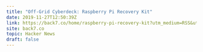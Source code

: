 ```yaml
---
title: "Off-Grid Cyberdeck: Raspberry Pi Recovery Kit"
date: 2019-11-27T12:50:39Z
link: https://back7.co/home/raspberry-pi-recovery-kit?utm_medium=RSS&utm_source=hune
site: back7.co
topic: Hacker News
draft: false
---
```

